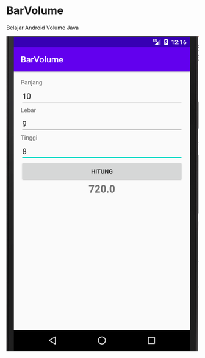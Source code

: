 # BarVolume
Belajar Android Volume Java

![alt text](https://github.com/lukisanjaya/BarVolume/blob/master/images/ss.png?raw=true "Belajar Android Volume Java")
